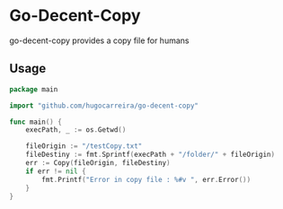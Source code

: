 # Go-Decent-Copy

go-decent-copy provides a copy file for humans

## Usage

```go
package main

import "github.com/hugocarreira/go-decent-copy"

func main() {
    execPath, _ := os.Getwd()

    fileOrigin := "/testCopy.txt"
    fileDestiny := fmt.Sprintf(execPath + "/folder/" + fileOrigin)
    err := Copy(fileOrigin, fileDestiny)
    if err != nil {
        fmt.Printf("Error in copy file : %#v ", err.Error())
    }
}
```